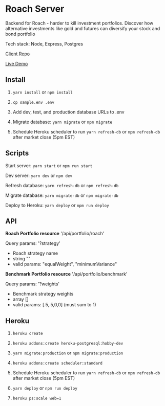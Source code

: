 # Roach Server

Backend for Roach - harder to kill investment portfolios. Discover how alternative investments like gold and futures can diversify your stock and bond portfolio

Tech stack: Node, Express, Postgres

[Client Repo](https://github.com/ajfryer/roach-client)

[Live Demo](https://roach.now.sh)

## Install

1. `yarn install` or `npm install`

2. `cp sample.env .env`

3. Add dev, test, and production database URLs to .env

4. Migrate database: `yarn migrate` or `npm migrate`

5. Schedule Heroku scheduler to run `yarn refresh-db` or `npm refresh-db` after market close (5pm EST)

## Scripts

Start server: `yarn start` or `npm run start`

Dev server: `yarn dev` or `npm dev`

Refresh database: `yarn refresh-db` or `npm refresh-db`

Migrate database: `yarn migrate-db` or `npm migrate-db`

Deploy to Heroku: `yarn deploy` or `npm run deploy`

## API

**Roach Portfolio resource**
'/api/portfolio/roach'

Query params:
'?strategy'

- Roach strategy name
- string ""
- valid params: "equalWeight", "minimumVariance"

**Benchmark Portfolio resource**
'/api/portfolio/benchmark'

Query params:
'?weights'

- Benchmark strategy weights
- array []
- valid params: [.5,.5,0,0] (must sum to 1)

## Heroku

1. `heroku create`

2. `heroku addons:create heroku-postgresql:hobby-dev`

3. `yarn migrate:production` or `npm migrate:production`

4. `heroku addons:create scheduler:standard`

5. Schedule Heroku scheduler to run `yarn refresh-db` or `npm refresh-db` after market close (5pm EST)

6. `yarn deploy` or `npm run deploy`

7. `heroku ps:scale web=1`
